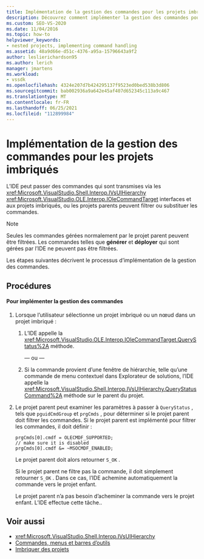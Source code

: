 ```yaml
---
title: Implémentation de la gestion des commandes pour les projets imbriqués | Microsoft Docs
description: Découvrez comment implémenter la gestion des commandes pour les projets imbriqués dans l’environnement de développement intégré (IDE) de Visual Studio.
ms.custom: SEO-VS-2020
ms.date: 11/04/2016
ms.topic: how-to
helpviewer_keywords:
- nested projects, implementing command handling
ms.assetid: 48a9d66e-d51c-4376-a95a-15796643a9f2
author: leslierichardson95
ms.author: lerich
manager: jmartens
ms.workload:
- vssdk
ms.openlocfilehash: 4324e207d7b424295137f9523ed0bed538b3d806
ms.sourcegitcommit: bab002936a9a642e45af407d652345c113a9c467
ms.translationtype: MT
ms.contentlocale: fr-FR
ms.lasthandoff: 06/25/2021
ms.locfileid: "112899984"
---
```

# <a name="implementing-command-handling-for-nested-projects"></a>Implémentation de la gestion des commandes pour les projets imbriqués
L’IDE peut passer des commandes qui sont transmises via les <xref:Microsoft.VisualStudio.Shell.Interop.IVsUIHierarchy> <xref:Microsoft.VisualStudio.OLE.Interop.IOleCommandTarget> interfaces et aux projets imbriqués, ou les projets parents peuvent filtrer ou substituer les commandes.

> [!NOTE]
> Seules les commandes gérées normalement par le projet parent peuvent être filtrées. Les commandes telles que **générer** et **déployer** qui sont gérées par l’IDE ne peuvent pas être filtrées.

 Les étapes suivantes décrivent le processus d’implémentation de la gestion des commandes.

## <a name="procedures"></a>Procédures

#### <a name="to-implement-command-handling"></a>Pour implémenter la gestion des commandes

1. Lorsque l’utilisateur sélectionne un projet imbriqué ou un nœud dans un projet imbriqué :

   1. L’IDE appelle la <xref:Microsoft.VisualStudio.OLE.Interop.IOleCommandTarget.QueryStatus%2A> méthode.

      — ou —

   2. Si la commande provient d’une fenêtre de hiérarchie, telle qu’une commande de menu contextuel dans Explorateur de solutions, l’IDE appelle la <xref:Microsoft.VisualStudio.Shell.Interop.IVsUIHierarchy.QueryStatusCommand%2A> méthode sur le parent du projet.

2. Le projet parent peut examiner les paramètres à passer à `QueryStatus` , tels que `pguidCmdGroup` et `prgCmds` , pour déterminer si le projet parent doit filtrer les commandes. Si le projet parent est implémenté pour filtrer les commandes, il doit définir :

   ```
   prgCmds[0].cmdf = OLECMDF_SUPPORTED;
   // make sure it is disabled
   prgCmds[0].cmdf &= ~MSOCMDF_ENABLED;
   ```

    Le projet parent doit alors retourner `S_OK` .

    Si le projet parent ne filtre pas la commande, il doit simplement retourner `S_OK` . Dans ce cas, l’IDE achemine automatiquement la commande vers le projet enfant.

    Le projet parent n’a pas besoin d’acheminer la commande vers le projet enfant. L’IDE effectue cette tâche..

## <a name="see-also"></a>Voir aussi
- <xref:Microsoft.VisualStudio.Shell.Interop.IVsUIHierarchy>
- [Commandes, menus et barres d’outils](../../extensibility/internals/commands-menus-and-toolbars.md)
- [Imbriquer des projets](../../extensibility/internals/nesting-projects.md)
